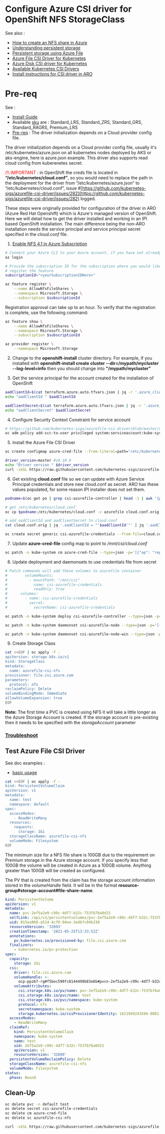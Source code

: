 # Configure Azure CSI driver for OpenShift NFS StorageClass

See also :

- [How to create an NFS share in Azure](https://docs.microsoft.com/en-us/azure/storage/files/storage-files-how-to-create-nfs-shares?tabs=azure-portal)
- [Understanding persistent storage](https://docs.openshift.com/aro/4/storage/understanding-persistent-storage.html#types-of-persistent-volumes_understanding-persistent-storage)
- [Persistent storage using Azure File](https://docs.openshift.com/aro/4/storage/persistent_storage/persistent-storage-azure-file.html)
- [Azure File CSI Driver for Kubernetes](https://github.com/kubernetes-sigs/azurefile-csi-driver)
- [Azure Disk CSI driver for Kubernetes](https://github.com/kubernetes-sigs/azuredisk-csi-driver)
- [Available Kubernetes CSI Drivers](https://kubernetes-csi.github.io/docs/drivers.html)
- [Install instructions for CSI driver in ARO](https://github.com/ezYakaEagle442/aro-pub-storage/blob/master/setup-store-CSI-driver-azure-file.md)

# Pre-req

See :
- [Install Guide](https://github.com/kubernetes-sigs/azurefile-csi-driver/blob/master/docs/install-azurefile-csi-driver.md)
- Available [sku](https://github.com/kubernetes-sigs/azurefile-csi-driver/blob/master/docs/driver-parameters.md) are : Standard_LRS, Standard_ZRS, Standard_GRS, Standard_RAGRS, Premium_LRS
- [Pre-req](https://github.com/kubernetes-sigs/azurefile-csi-driver#prerequisite) : The driver initialization depends on a Cloud provider config file.

The driver initialization depends on a Cloud provider config file, usually it's /etc/kubernetes/azure.json on all kubernetes nodes deployed by AKS or aks-engine, here is azure.json example. This driver also supports read cloud config from kuberenetes secret.

<span style="color:red">/!\ IMPORTANT </span> : in OpenShift the creds file is located in **“/etc/kubernetes/cloud.conf”**, so you would need to replace the path in the deployment for the driver from “/etc/kubernetes/azure.json” to “/etc/kubernetes/cloud.conf”, issue #[https://github.com/kubernetes-sigs/azurefile-csi-driver/issues/282](https://github.com/kubernetes-sigs/azurefile-csi-driver/issues/282) logged. 

These steps were originally provided for configuration of the driver in ARO (Azure Red Hat Openshift) which is Azure's managed version of OpenShift. Here we will detail how to get the driver installed and working in an IPI based OpenShift installation. The main difference being the non-ARO installation needs the service principal and service principal secret specified in the *cloud.conf* file.

1. [Enable NFS 4.1 in Azure Subscription](https://docs.microsoft.com/en-us/azure/storage/files/storage-files-how-to-create-nfs-shares?tabs=azure-portal)

```sh
# Connect your Azure CLI to your Azure account, if you have not already done so.
az login

# Provide the subscription ID for the subscription where you would like to 
# register the feature
subscriptionId="<yourSubscriptionIDHere>"

az feature register \
    --name AllowNfsFileShares \
    --namespace Microsoft.Storage \
    --subscription $subscriptionId
```
Registration approval can take up to an hour. To verify that the registration is complete, use the following command:
```sh
az feature show \
    --name AllowNfsFileShares \
    --namespace Microsoft.Storage \
    --subscription $subscriptionId

az provider register \
    --namespace Microsoft.Storage
```

2. Change to the **openshift-install** cluster directory. For example, if you installed with **openshift-install create cluster --dir=/mypath/mycluster --log-level=info** then you should change into **"/mypath/mycluster"**

3. Get the service principal for the account created for the installation of OpenShift
```sh
aadClientId=$(cat terraform.azure.auto.tfvars.json | jq -r '.azure_client_id')
echo "aadClientId " $aadClientId

aadClientSecret=$(cat terraform.azure.auto.tfvars.json | jq -r '.azure_client_secret')
echo "aadClientSecret" $aadClientSecret
```

4. Configure Security Context Constraint for service account
```sh
# https://github.com/kubernetes-sigs/azurefile-csi-driver/blob/master/deploy/csi-azurefile-node.yaml#L17
oc adm policy add-scc-to-user privileged system:serviceaccount:kube-system:csi-azurefile-node-sa
```

5. Install the Azure File CSI Driver

```sh
oc create configmap azure-cred-file --from-literal=path="/etc/kubernetes/cloud.conf" -n kube-system

driver_version=master #v0.10.0
echo "Driver version " $driver_version
curl -skSL https://raw.githubusercontent.com/kubernetes-sigs/azurefile-csi-driver/$driver_version/deploy/install-driver.sh | bash -s $driver_version --
```

6. Get existing **cloud.conf** file so we can update with Azure Service Principal credentials and store new cloud.conf as secret. ARO has these values populated, for some reason IPI installer does not set them.
```sh
podname=$(oc get po | grep csi-azurefile-controller | head -1 | awk '{print $1}')

# get /etc/kubernetes/cloud.conf
oc cp $podname:/etc/kubernetes/cloud.conf -c azurefile cloud.conf.orig

# add aadClientId and aadClientSecret to cloud.conf
cat cloud.conf.orig | jq '.aadClientId = "'$aadClientId'"' | jq '.aadClientSecret = "'$aadClientSecret'"' > cloud.conf

oc create secret generic csi-azurefile-credentials --from-file=cloud.conf=cloud.conf -n kube-system
```

7. Update **azure-cred-file** config map to point to */mnt/csi/cloud.conf*
```sh
oc patch -n kube-system cm azure-cred-file --type=json -p='[{"op": "replace", "path": "/data/path", "value": "/mnt/csi/cloud.conf"}]'
```

8. Update deployment and daemonsets to use credentials file from secret
```sh
# Patch commands will add these volumes to azurefile container
#        volumeMounts:
#          - mountPath: "/mnt/csi"
#            name: csi-azurefile-credentials
#            readOnly: true
#      volumes:
#        - name: csi-azurefile-credentials
#          secret:
#            secretName: csi-azurefile-credentials

oc patch -n kube-system deploy csi-azurefile-controller --type=json -p= '[{"op": "add", "path": "/spec/template/spec/volumes/-", "value": {"name": "csi-azurefile-credentials", "secret":{"secretName":"csi-azurefile-credentials"}}}, {"op": "add", "path": "/spec/template/spec/containers/5/volumeMounts/-", "value": {"mountPath": "/mnt/csi","name": "csi-azurefile-credentials","readOnly": true}}]'

oc patch -n kube-system daemonset csi-azurefile-node --type=json -p='[{"op": "add", "path": "/spec/template/spec/volumes/-", "value": {"name": "csi-azurefile-credentials", "secret":{"secretName":"csi-azurefile-credentials"}}}, {"op": "add", "path": "/spec/template/spec/containers/2/volumeMounts/-", "value": {"mountPath": "/mnt/csi","name": "csi-azurefile-credentials","readOnly": true}}]'

oc patch -n kube-system daemonset csi-azurefile-node-win --type=json -p='[{"op": "add", "path": "/spec/template/spec/volumes/-", "value": {"name": "csi-azurefile-credentials", "secret":{"secretName":"csi-azurefile-credentials"}}}, {"op": "add", "path": "/spec/template/spec/containers/2/volumeMounts/-", "value": {"mountPath": "/mnt/csi","name": "csi-azurefile-credentials","readOnly": true}}]'
```

9. Create Storage Class
```sh
cat <<EOF | oc apply -f -
apiVersion: storage.k8s.io/v1
kind: StorageClass
metadata:
  name: azurefile-csi-nfs
provisioner: file.csi.azure.com
parameters:
  protocol: nfs
reclaimPolicy: Delete
volumeBindingMode: Immediate
allowVolumeExpansion: true
EOF
```
**Note:** The first time a PVC is created using NFS it will take a little longer as the Azure Storage Account is created. If the storage account is pre-existing then it needs to be specified with the *storageAccount* parameter

### [Troubleshoot](https://github.com/kubernetes-sigs/azurefile-csi-driver/blob/master/docs/csi-debug.md)

## Test Azure File CSI Driver
See doc examples :
- [basic usage](https://github.com/kubernetes-sigs/azurefile-csi-driver/blob/master/deploy/example/e2e_usage.md)


```sh
cat <<EOF | oc apply -f -
kind: PersistentVolumeClaim
apiVersion: v1
metadata:
  name: test
  namespace: default
spec:
  accessModes:
    - ReadWriteMany
  resources:
    requests:
      storage: 1Gi
  storageClassName: azurefile-csi-nfs
  volumeMode: Filesystem
EOF
```

The minimum size for a NFS file share is 100GB due to the requirement on Premium storage in the Azure storage account. If you specify less that 100GB the volume will be created in Azure as a 100GB volume. Anything greater than 100GB will be created as configured.

The PV that is created from the claim has the storage account information stored in the *volumeHandle* field. It will be in the format **resource-group#storage-account#file-share-name**. 
```yaml
kind: PersistentVolume
apiVersion: v1
metadata:
  name: pvc-2ef5a2e9-c99c-4df7-b32c-753fb76a0d15
  selfLink: /api/v1/persistentvolumes/pvc-2ef5a2e9-c99c-4df7-b32c-753fb76a0d15
  uid: 015ea968-a514-4cf0-84ee-3e4b7c04b230
  resourceVersion: '32893'
  creationTimestamp: '2021-05-25T13:33:52Z'
  annotations:
    pv.kubernetes.io/provisioned-by: file.csi.azure.com
  finalizers:
    - kubernetes.io/pv-protection
spec:
  capacity:
    storage: 1Gi
  csi:
    driver: file.csi.azure.com
    volumeHandle: >-
      ocp-ppz67-rg#f5bec590fc8144499b83e6b#pvcn-2ef5a2e9-c99c-4df7-b32c-753fb76a0d15#
    volumeAttributes:
      csi.storage.k8s.io/pv/name: pvc-2ef5a2e9-c99c-4df7-b32c-753fb76a0d15
      csi.storage.k8s.io/pvc/name: test
      csi.storage.k8s.io/pvc/namespace: kube-system
      protocol: nfs
      secretnamespace: kube-system
      storage.kubernetes.io/csiProvisionerIdentity: 1621949243566-8081-file.csi.azure.com
  accessModes:
    - ReadWriteMany
  claimRef:
    kind: PersistentVolumeClaim
    namespace: kube-system
    name: test
    uid: 2ef5a2e9-c99c-4df7-b32c-753fb76a0d15
    apiVersion: v1
    resourceVersion: '32600'
  persistentVolumeReclaimPolicy: Delete
  storageClassName: azurefile-csi-nfs
  volumeMode: Filesystem
status:
  phase: Bound
```

## Clean-Up
```sh
oc delete pvc -n default test
oc delete secret csi-azurefile-credentials
oc delete cm azure-cred-file
oc delete sc azurefile-csi-nfs

curl -skSL https://raw.githubusercontent.com/kubernetes-sigs/azurefile-csi-driver/$driver_version/deploy/uninstall-driver.sh | bash -s --

```

